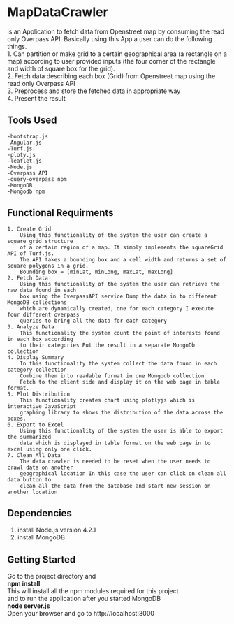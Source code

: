# MapDataCrawler
is an Application to fetch data from Openstreet map by consuming the read only Overpass API. Basically using this App a user can do the following things.  
    1. Can partition or make grid to a certain geographical area (a rectangle on a map) according to user provided inputs (the four corner of the rectangle and width of square box for the grid).  
    2. Fetch data describing each box (Grid) from Openstreet map using the read only Overpass API  
    3. Preprocess and store the fetched data in appropriate way  
    4. Present the result      
## Tools Used
    -bootstrap.js
    -Angular.js
    -Turf.js
    -ploty.js
    -leaflet.js
    -Node.js  
    -Overpass API  
    -query-overpass npm
    -MongoDB  
    -Mongodb npm             
    
## Functional Requirments
    1. Create Grid    
        Using this functionality of the system the user can create a square grid structure 
        of a certain region of a map. It simply implements the squareGrid API of Turf.js. 
        The API takes a bounding box and a cell width and returns a set of square polygons in a grid.
        Bounding box = [minLat, minLong, maxLat, maxLong]               
    2. Fetch Data  
        Using this functionality of the system the user can retrieve the raw data found in each 
        box using the OverpassAPI service Dump the data in to different MongoDB collections 
        which are dynamically created, one for each category I execute four different overpass 
        queries to bring all the data for each category
    3. Analyze Data  
        This functionality the system count the point of interests found in each box according 
        to their categories Put the result in a separate MongoDb collection  
    4. Display Summary  
        In this functionality the system collect the data found in each category collection  
        Combine them into readable format in one Mongodb collection  
        Fetch to the client side and display it on the web page in table format.    
    5. Plot Distribution    
        This functionality creates chart using plotlyjs which is interactive JavaScript 
        graphing library to shows the distribution of the data across the boxes.  
    6. Export to Excel  
        Using this functionality of the system the user is able to export the summarized
        data which is displayed in table format on the web page in to excel using only one click.  
    7. Clean All Data
        The data crawler is needed to be reset when the user needs to crawl data on another 
        geographical location In this case the user can click on clean all data button to 
        clean all the data from the database and start new session on another location
        
## Dependencies  
  1. install Node.js version 4.2.1   
  2. install MongoDB  
  
## Getting Started  
  Go to the project directory and  
      **npm install**  
  This will install all the npm modules required for this project  
  and to run the application after you started MongoDB  
      **node server.js**  
  Open your browser and go to
  http://localhost:3000
